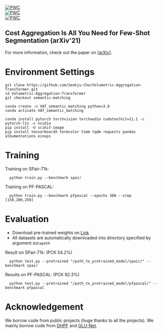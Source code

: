 [![PWC](https://img.shields.io/endpoint.svg?url=https://paperswithcode.com/badge/cost-aggregation-is-all-you-need-for-few-shot/semantic-correspondence-on-spair-71k)](https://paperswithcode.com/sota/semantic-correspondence-on-spair-71k?p=cost-aggregation-is-all-you-need-for-few-shot)</br>
[![PWC](https://img.shields.io/endpoint.svg?url=https://paperswithcode.com/badge/cost-aggregation-is-all-you-need-for-few-shot/semantic-correspondence-on-pf-willow)](https://paperswithcode.com/sota/semantic-correspondence-on-pf-willow?p=cost-aggregation-is-all-you-need-for-few-shot)</br>
[![PWC](https://img.shields.io/endpoint.svg?url=https://paperswithcode.com/badge/cost-aggregation-is-all-you-need-for-few-shot/semantic-correspondence-on-pf-pascal)](https://paperswithcode.com/sota/semantic-correspondence-on-pf-pascal?p=cost-aggregation-is-all-you-need-for-few-shot)

## Cost Aggregation Is All You Need for Few-Shot Segmentation (arXiv'21)
For more information, check out the paper on [[arXiv](https://arxiv.org/abs/2112.11685)].

# Environment Settings
```
git clone https://github.com/Seokju-Cho/Volumetric-Aggregation-Transformer.git
cd Volumetric-Aggregation-Transformer
git checkout semantic-matching

conda create -n VAT_semantic_matching python=3.8
conda activate VAT_semantic_matching

conda install pytorch torchvision torchaudio cudatoolkit=11.1 -c pytorch-lts -c nvidia
pip install -U scikit-image
pip install tensorboardX termcolor timm tqdm requests pandas albumentations einops
```

# Training
Training on SPair-71k:

      python train.py --benchmark spair

Training on PF-PASCAL:

      python train.py --benchmark pfpascal --epochs 300 --step [150,200,250]

# Evaluation
- Download pre-trained weights on [Link](https://drive.google.com/drive/folders/1dKLHSmajNwlzSV5jwh_d9X8zZwvxvJxu?usp=sharing)
- All datasets are automatically downloaded into directory specified by argument `datapath`

Result on SPair-71k: (PCK 54.2%)

      python test.py --pretrained "/path_to_pretrained_model/spair/" --benchmark spair

Results on PF-PASCAL: (PCK 92.3%)

      python test.py --pretrained "/path_to_pretrained_model/pfpascal/" --benchmark pfpascal

# Acknowledgement <a name="Acknowledgement"></a>

We borrow code from public projects (huge thanks to all the projects). We mainly borrow code from  [DHPF](https://github.com/juhongm999/dhpf) and [GLU-Net](https://github.com/PruneTruong/GLU-Net). 
